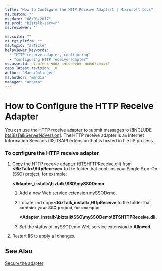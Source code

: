 ```yaml
---
title: "How to Configure the HTTP Receive Adapter1 | Microsoft Docs"
ms.custom: ""
ms.date: "06/08/2017"
ms.prod: "biztalk-server"
ms.reviewer: ""

ms.suite: ""
ms.tgt_pltfrm: ""
ms.topic: "article"
helpviewer_keywords: 
  - "HTTP receive adapter, configuring"
  - "configuring HTTP receive adapter"
ms.assetid: e7dbfed3-9dd8-49c9-90b6-a655d7c5446f
caps.latest.revision: 10
author: "MandiOhlinger"
ms.author: "mandia"
manager: "anneta"
---
```

# How to Configure the HTTP Receive Adapter
You can use the HTTP receive adapter to submit messages to [!INCLUDE [btsBizTalkServerNoVersion](../includes/btsbiztalkservernoversion-md.md)]. The HTTP receive adapter is an Internet Information Services (IIS) ISAPI extension that is hosted in the IIS process.  
  
### To configure the HTTP receive adapter  
  
1.  Copy the HTTP receive adapter (BTSHTTPReceive.dll) from **\<BizTalk\>\HttpReceive\>** to the folder that contains your Single Sign-On (SSO) project, for example:  
  
     **<Adapter_install>\biztalk\SSO\mySSODemo**  
  
    1.  Add a new Web service extension mySSODemo.  
  
    2.  Locate and copy **<BizTalk_install>\HttpReceive** to the folder that contains your SSO project, for example:  
  
         **<Adapter_install>\biztalk\SSO\mySSODemo\BTSHTTPReceive.dll.**  
  
    3.  Set the status of mySSODemo Web service extension to **Allowed**.  
  
2.  Restart IIS to apply all changes.  
  
## See Also  
 [Secure the adapter](../core/security-in-biztalk-adapter-for-peoplesoft-enterprise.md)